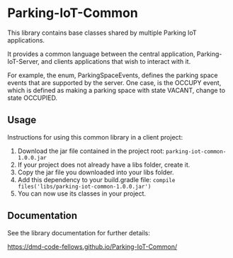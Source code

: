 # Parking-IoT-Common
This library contains base classes shared by multiple Parking IoT applications.

It provides a common language between the central application, Parking-IoT-Server,
and clients applications that wish to interact with it.

For example, the enum, ParkingSpaceEvents, defines the parking space events that
are supported by the server. One case, is the OCCUPY event, which is defined as
making a parking space with state VACANT, change to state OCCUPIED.

## Usage
Instructions for using this common library in a client project:
1. Download the jar file contained in the project root:
    ```parking-iot-common-1.0.0.jar```
2. If your project does not already have a libs folder, create it.
3. Copy the jar file you downloaded into your libs folder.
4. Add this dependency to your build.gradle file:
    ```compile files('libs/parking-iot-common-1.0.0.jar')```
5. You can now use its classes in your project.

## Documentation
See the library documentation for further details:

https://dmd-code-fellows.github.io/Parking-IoT-Common/

